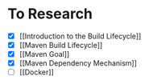 # To Research
- [x] [[Introduction to the Build Lifecycle]]
- [x] [[Maven Build Lifecycle]]
- [x] [[Maven Goal]]
- [x] [[Maven Dependency Mechanism]]
- [ ] [[Docker]]